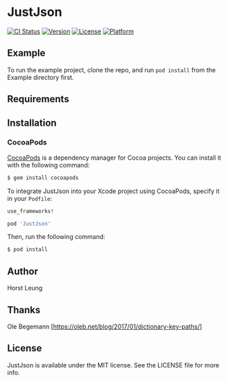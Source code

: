 # JustJson

[![CI Status](http://img.shields.io/travis/fattomhk/JustJson.svg?style=flat)](https://travis-ci.org/fattomhk/JustJSON)
[![Version](https://img.shields.io/cocoapods/v/JustJSON.svg?style=flat)](https://cocoapods.org/pods/JustJSON)
[![License](https://img.shields.io/cocoapods/l/JustJSON.svg?style=flat)](https://cocoapods.org/pods/JustJSON)
[![Platform](https://img.shields.io/cocoapods/p/JustJSON.svg?style=flat)](https://cocoapods.org/pods/JustJSON)

<!--
<a href="https://placehold.it/400?text=Screen+shot"><img width=200 height=200 src="https://placehold.it/400?text=Screen+shot" alt="Screenshot" /></a> -->


## Example

To run the example project, clone the repo, and run `pod install` from the Example directory first.


## Requirements

## Installation

### CocoaPods

[CocoaPods](http://cocoapods.org) is a dependency manager for Cocoa projects. You can install it with the following command:

```bash
$ gem install cocoapods
```

To integrate JustJson into your Xcode project using CocoaPods, specify it in your `Podfile`:

```ruby
use_frameworks!

pod 'JustJson'
```

Then, run the following command:

```bash
$ pod install
```

## Author

Horst Leung

## Thanks
Ole Begemann [https://oleb.net/blog/2017/01/dictionary-key-paths/]


## License

JustJson is available under the MIT license. See the LICENSE file for more info.
